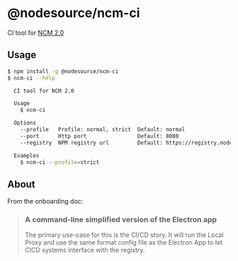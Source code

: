 # @nodesource/ncm-ci
CI tool for [NCM 2.0](https://github.com/nodesource/ncm)

## Usage

```bash
$ npm install -g @nodesource/ncm-ci
$ ncm-ci --help

  CI tool for NCM 2.0

  Usage
    $ ncm-ci

  Options
    --profile   Profile: normal, strict  Default: normal
    --port      Http port                Default: 8080
    --registry  NPM registry url         Default: https://registry.nodesource.io/

  Examples
    $ ncm-ci --profile=strict

```

## About

From the onboarding doc:

> ### A command-line simplified version of the Electron app
> The primary use-case for this is the CI/CD story. It will run the Local Proxy and use the same format config file as the Electron App to let CICD systems interface with the registry.